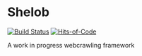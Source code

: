 # Shelob
[![Build Status](https://travis-ci.com/ZacharyGroff/Shelob.svg?branch=master)](https://travis-ci.com/ZacharyGroff/Shelob) [![Hits-of-Code](https://hitsofcode.com/github/ZacharyGroff/Shelob)](https://hitsofcode.com/view/github/ZacharyGroff/Shelob)

A work in progress webcrawling framework 
